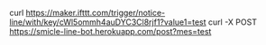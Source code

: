 curl https://maker.ifttt.com/trigger/notice-line/with/key/cWl5ommh4auDYC3Cl8rjf1?value1=test
curl -X POST https://smicle-line-bot.herokuapp.com/post?mes=test
